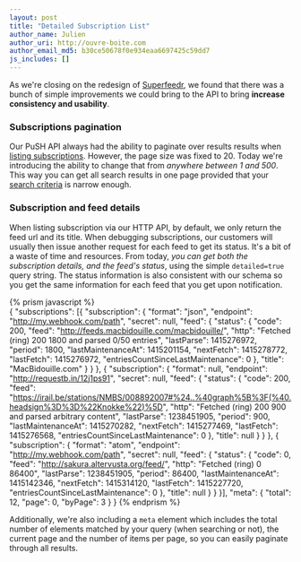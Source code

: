 ```yaml
---
layout: post
title: "Detailed Subscription List"
author_name: Julien
author_uri: http://ouvre-boite.com
author_email_md5: b30ce50678f0e934eaa6697425c59dd7
js_includes: []
---
```


As we're closing on the redesign of [Superfeedr](https://superfeedr.com/), we found that there was a bunch of simple improvements we could bring to the API to bring **increase consistency and usability**.

### Subscriptions pagination

Our PuSH API always had the ability to paginate over results results when [listing subscriptions](http://documentation.superfeedr.com/subscribers.html#listing-subscriptions-with-pubsubhubbub). However, the page size was fixed to 20. Today we're introducing the ability to change that from *anywhere between 1 and 500*. This way you can get all search results in one page provided that your [search criteria](/search-subscriptions/) is narrow enough.

### Subscription and feed details

When listing subscription via our HTTP API, by default, we only return the feed url and its title. When debugging subscriptions, our customers will usually then issue another request for each feed to get its status. It's a bit of a waste of time and resources. From today, *you can get both the subscription details, and the feed's status*, using the simple <code>detailed=true</code> query string.
The status information is also consistent with our schema so you get the same information for each feed that you get upon notification.

{% prism javascript %}  
{
  "subscriptions": [{
    "subscription": {
      "format": "json",
      "endpoint": "http://my.webhook.com/path",
      "secret": null,
      "feed": {
        "status": {
          "code": 200,
          "feed": "http://feeds.macbidouille.com/macbidouille/",
          "http": "Fetched (ring) 200 1800 and parsed 0/50 entries",
          "lastParse": 1415276972,
          "period": 1800,
          "lastMaintenanceAt": 1415201154,
          "nextFetch": 1415278772,
          "lastFetch": 1415276972,
          "entriesCountSinceLastMaintenance": 0
        },
        "title": "MacBidouille.com"
      }
    }
  }, {
    "subscription": {
      "format": null,
      "endpoint": "http://requestb.in/12j1ps91",
      "secret": null,
      "feed": {
        "status": {
          "code": 200,
          "feed": "https://irail.be/stations/NMBS/008892007#%24..%40graph%5B%3F(%40.headsign%3D%3D%22Knokke%22)%5D",
          "http": "Fetched (ring) 200 900 and parsed arbitrary content",
          "lastParse": 1238451905,
          "period": 900,
          "lastMaintenanceAt": 1415270282,
          "nextFetch": 1415277469,
          "lastFetch": 1415276568,
          "entriesCountSinceLastMaintenance": 0
        },
        "title": null
      }
    }
  }, {
    "subscription": {
      "format": "atom",
      "endpoint": "http://my.webhook.com/path",
      "secret": null,
      "feed": {
        "status": {
          "code": 0,
          "feed": "http://sakura.altervusta.org/feed/",
          "http": "Fetched (ring) 0 86400",
          "lastParse": 1238451905,
          "period": 86400,
          "lastMaintenanceAt": 1415142346,
          "nextFetch": 1415314120,
          "lastFetch": 1415227720,
          "entriesCountSinceLastMaintenance": 0
        },
        "title": null
      }
    }
  }],
  "meta": {
    "total": 12,
    "page": 0,
    "byPage": 3
  }
}
{% endprism %}  

Additionally, we're also including a <code>meta</code> element which includes the total number of elements matched by your query (when searching or not), the current page and the number of items per page, so you can easily paginate through all results.

